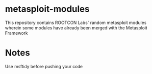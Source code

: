 # metasploit-modules
This repository contains ROOTCON Labs' random metasploit modules wherein some modules have already been merged with the Metasploit Framework

# Notes
Use msftidy before pushing your code
